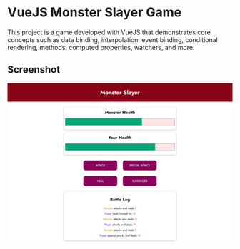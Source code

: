 # VueJS Monster Slayer Game

This project is a game developed with VueJS that demonstrates core concepts such as data binding, interpolation, event binding, conditional rendering, methods, computed properties, watchers, and more.

## Screenshot

![Screenshot of the game](screenshot/vuejs-monster-slayer-game-index-html.png)
